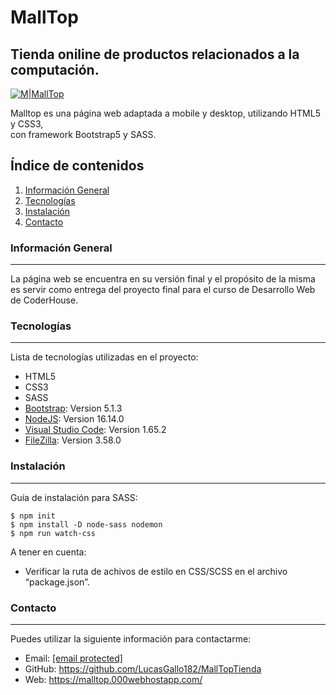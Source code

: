 <!DOCTYPE html><html><head><meta charset="utf-8"><title>readme.md</title><style></style></head><body id="preview">
<h1 class="code-line" data-line-start=0 data-line-end=1><a id="MallTop_0"></a>MallTop</h1>
<h2 class="code-line" data-line-start=1 data-line-end=2><a id="Tienda_oniline_de_productos_relacionados_a_la_computacin_1"></a>Tienda oniline de productos relacionados a la computación.</h2>
<p class="has-line-data" data-line-start="3" data-line-end="4"><a href="https://malltop.000webhostapp.com/"><img src="https://i.postimg.cc/QCtsJ54g/pngreadme.png" alt="M|MallTop"></a></p>
<p class="has-line-data" data-line-start="5" data-line-end="7">Malltop es una página web adaptada a mobile y desktop, utilizando HTML5 y CSS3,<br>
con framework Bootstrap5 y SASS.</p>
<h2 class="code-line" data-line-start=8 data-line-end=9><a id="ndice_de_contenidos_8"></a>Índice de contenidos</h2>
<ol>
<li class="has-line-data" data-line-start="9" data-line-end="10"><a href="#informaci%C3%B3n-general">Información General</a></li>
<li class="has-line-data" data-line-start="10" data-line-end="11"><a href="#Tecnolog%C3%ADas">Tecnologías</a></li>
<li class="has-line-data" data-line-start="11" data-line-end="12"><a href="#Instalaci%C3%B3n">Instalación</a></li>
<li class="has-line-data" data-line-start="12" data-line-end="14"><a href="#contacto">Contacto</a></li>
</ol>
<h3 class="code-line" data-line-start=14 data-line-end=15><a id="Informacin_General_14"></a>Información General</h3>
<hr>
<p class="has-line-data" data-line-start="16" data-line-end="17">La página web se encuentra en su versión final y el propósito de la misma es servir como entrega del proyecto final para el curso de Desarrollo Web de CoderHouse.</p>
<h3 class="code-line" data-line-start=18 data-line-end=19><a id="Tecnologas_18"></a>Tecnologías</h3>
<hr>
<p class="has-line-data" data-line-start="20" data-line-end="21">Lista de tecnologías utilizadas en el proyecto:</p>
<ul>
<li class="has-line-data" data-line-start="21" data-line-end="22">HTML5</li>
<li class="has-line-data" data-line-start="22" data-line-end="23">CSS3</li>
<li class="has-line-data" data-line-start="23" data-line-end="24">SASS</li>
<li class="has-line-data" data-line-start="24" data-line-end="25"><a href="https://getbootstrap.com/">Bootstrap</a>: Version 5.1.3</li>
<li class="has-line-data" data-line-start="25" data-line-end="26"><a href="https://nodejs.org/es/">NodeJS</a>: Version 16.14.0</li>
<li class="has-line-data" data-line-start="26" data-line-end="27"><a href="https://code.visualstudio.com/">Visual Studio Code</a>: Version 1.65.2</li>
<li class="has-line-data" data-line-start="27" data-line-end="29"><a href="https://filezilla-project.org/">FileZilla</a>: Version 3.58.0</li>
</ul>
<h3 class="code-line" data-line-start=29 data-line-end=30><a id="Instalacin_29"></a>Instalación</h3>
<hr>
<p class="has-line-data" data-line-start="31" data-line-end="32">Guía de instalación para SASS:</p>
<pre><code class="has-line-data" data-line-start="33" data-line-end="37">$ npm init
$ npm install -D node-sass nodemon
$ npm run watch-css
</code></pre>
<p class="has-line-data" data-line-start="37" data-line-end="38">A tener en cuenta:</p>
<ul>
<li class="has-line-data" data-line-start="38" data-line-end="40">Verificar la ruta de achivos de estilo en CSS/SCSS en el archivo “package.json”.</li>
</ul>
<h3 class="code-line" data-line-start=40 data-line-end=41><a id="Contacto_40"></a>Contacto</h3>
<hr>
<p class="has-line-data" data-line-start="42" data-line-end="43">Puedes utilizar la siguiente información para contactarme:</p>
<ul>
<li class="has-line-data" data-line-start="43" data-line-end="44">Email: <a href="/cdn-cgi/l/email-protection#4c2f2322382d2f38230c212d202038233c622f2321"><span class="__cf_email__" data-cfemail="21424e4f554042554e614c404d4d554e510f424e4c">[email&#160;protected]</span></a></li>
<li class="has-line-data" data-line-start="44" data-line-end="45">GitHub: <a href="https://github.com/LucasGallo182/MallTopTienda">https://github.com/LucasGallo182/MallTopTienda</a></li>
<li class="has-line-data" data-line-start="45" data-line-end="46">Web: <a href="https://malltop.000webhostapp.com/">https://malltop.000webhostapp.com/</a></li>
</ul>
<script data-cfasync="false" src="/cdn-cgi/scripts/5c5dd728/cloudflare-static/email-decode.min.js"></script></body></html>